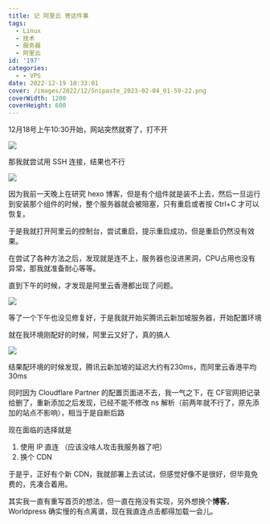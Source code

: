 ```yaml
---
title: 记 阿里云 寄这件事
tags:
  - Linux
  - 技术
  - 服务器
  - 阿里云
id: '197'
categories:
  - - VPS
date: 2022-12-19 10:33:01
cover: /images/2022/12/Snipaste_2023-02-04_01-59-22.png
coverWidth: 1200
coverHeight: 600
---
```


12月18号上午10:30开始，网站突然就寄了，打不开

[![](/images/2022/12/image-1.png)](/images/2022/12/image-1.png)

那我就尝试用 SSH 连接，结果也不行

[![](/images/2022/12/image-3.png)](/images/2022/12/image-3.png)

因为我前一天晚上在研究 hexo 博客，但是有个组件就是装不上去，然后一旦运行到安装那个组件的时候，整个服务器就会被阻塞，只有重启或者按 Ctrl+C 才可以恢复。

于是我就打开阿里云的控制台，尝试重启，提示重启成功，但是重启仍然没有效果。

在尝试了各种方法之后，发现就是连不上，服务器也没进黑洞，CPU占用也没有异常，那我就准备耐心等等。

直到下午的时候，才发现是阿里云香港都出现了问题。

[![](/images/2022/12/image-2.png)](/images/2022/12/image-2.png)

等了一个下午也没见修复好，于是我就开始买腾讯云新加坡服务器，开始配置环境

就在我环境刚配好的时候，阿里云又好了，真的搞人

[![](/images/2022/12/image-4.png)](/images/2022/12/image-4.png)

结果配环境的时候发现，腾讯云新加坡的延迟大约有230ms，而阿里云香港平均30ms

同时因为 Cloudflare Partner 的配置页面进不去，我一气之下，在 CF官网把记录给删了，重新添加之后发现，已经不能不修改 ns 解析（前两年就不行了，原先添加的站点不影响），相当于是自断后路

现在面临的选择就是

1.  使用 IP 直连 （应该没啥人攻击我服务器了吧）
2.  换个 CDN

于是乎，正好有个新 CDN，我就部署上去试试，但感觉好像不是很好，但毕竟免费的，先凑合着用。

其实我一直有重写首页的想法，但一直在拖没有实现，另外想换个**博客**，Worldpress 确实慢的有点离谱，现在我直连点击都得加载一会儿。
